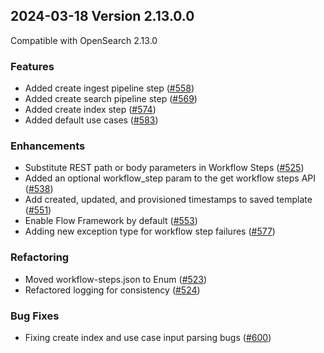 ## 2024-03-18 Version 2.13.0.0

Compatible with OpenSearch 2.13.0

### Features
* Added create ingest pipeline step ([#558](https://github.com/opensearch-project/flow-framework/pull/558))
* Added create search pipeline step ([#569](https://github.com/opensearch-project/flow-framework/pull/569))
* Added create index step ([#574](https://github.com/opensearch-project/flow-framework/pull/574))
* Added default use cases ([#583](https://github.com/opensearch-project/flow-framework/pull/583))

### Enhancements
* Substitute REST path or body parameters in Workflow Steps ([#525](https://github.com/opensearch-project/flow-framework/pull/525))
* Added an optional workflow_step param to the get workflow steps API ([#538](https://github.com/opensearch-project/flow-framework/pull/538))
* Add created, updated, and provisioned timestamps to saved template ([#551](https://github.com/opensearch-project/flow-framework/pull/551))
* Enable Flow Framework by default ([#553](https://github.com/opensearch-project/flow-framework/pull/553))
* Adding new exception type for workflow step failures ([#577](https://github.com/opensearch-project/flow-framework/pull/577))

### Refactoring
* Moved workflow-steps.json to Enum ([#523](https://github.com/opensearch-project/flow-framework/pull/523))
* Refactored logging for consistency ([#524](https://github.com/opensearch-project/flow-framework/pull/524))

### Bug Fixes
* Fixing create index and use case input parsing bugs ([#600](https://github.com/opensearch-project/flow-framework/pull/600))
